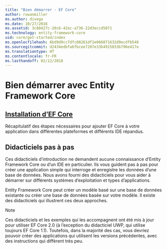 ```yaml
---
title: "Bien démarrer - EF Core"
author: rowanmiller
ms.author: divega
ms.date: 10/27/2016
ms.assetid: 3c88427c-20c6-42ec-a736-22d3eccd5071
ms.technology: entity-framework-core
uid: core/get-started/index
ms.openlocfilehash: 6bd9d9cc7dfc08261df2e066071632d9ecdfb548
ms.sourcegitcommit: d2434edbfa6fbcee7287e33b4915033b796e417e
ms.translationtype: HT
ms.contentlocale: fr-FR
ms.lasthandoff: 02/12/2018
---
```

# <a name="getting-started-with-entity-framework-core"></a>Bien démarrer avec Entity Framework Core

## <a name="installing-ef-coreinstallindexmd"></a>[Installation d’EF Core](install/index.md)

Récapitulatif des étapes nécessaires pour ajouter EF Core à votre application dans différentes plateformes et différents IDE répandus.

## <a name="step-by-step-tutorials"></a>Didacticiels pas à pas

Ces didacticiels d’introduction ne demandent aucune connaissance d’Entity Framework Core ou d’un IDE en particulier. Ils vous guident pas à pas pour créer une application simple qui interroge et enregistre les données d’une base de données. Nous avons fourni des didacticiels pour vous aider à démarrer sur différents systèmes d’exploitation et types d’applications.

Entity Framework Core peut créer un modèle basé sur une base de données existante ou créer une base de données basée sur votre modèle. Il existe des didacticiels qui illustrent ces deux approches.

> [!NOTE]  
> Ces didacticiels et les exemples qui les accompagnent ont été mis à jour pour utiliser EF Core 2.0 (à l’exception du didacticiel UWP, qui utilise toujours EF Core 1.1). Toutefois, dans la majorité des cas, vous devriez pouvoir créer des applications qui utilisent les versions précédentes, avec des instructions qui diffèrent très peu. 
